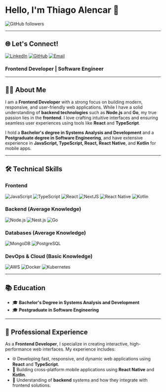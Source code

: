 # Hello, I'm Thiago Alencar 👋

![GitHub followers](https://img.shields.io/github/followers/ThiagoAlencar12?style=social) 

---

## 🌐 Let's Connect!

[![LinkedIn](https://img.shields.io/badge/LinkedIn-Connect-blue?style=for-the-badge&logo=linkedin)](https://www.linkedin.com/in/thiagoalencardev/)
[![GitHub](https://img.shields.io/badge/GitHub-Follow-black?style=for-the-badge&logo=github)](https://github.com/ThiagoAlencar12)
[![Email](https://img.shields.io/badge/PersonalMail-D14836?style=for-the-badge&logo=gmail&logoColor=white)](mailto:thiagofalencar12@gmail.com)


### Frontend Developer | Software Engineer

---

## 🧑‍💻 About Me

I am a **Frontend Developer** with a strong focus on building modern, responsive, and user-friendly web applications. While I have a solid understanding of **backend technologies** such as **Node.js** and **Go**, my true passion lies in the **frontend**. I love crafting intuitive interfaces and ensuring seamless user experiences using tools like **React** and **TypeScript**.

I hold a **Bachelor's degree in Systems Analysis and Development** and a **Postgraduate degree in Software Engineering**, and have extensive experience in **JavaScript, TypeScript, React, React Native**, and **Kotlin** for mobile apps.

---

## 🛠️ Technical Skills

### Frontend
![JavaScript](https://img.shields.io/badge/JavaScript-F7DF1E?style=for-the-badge&logo=javascript&logoColor=black)
![TypeScript](https://img.shields.io/badge/TypeScript-007ACC?style=for-the-badge&logo=typescript&logoColor=white)
![React](https://img.shields.io/badge/React-20232A?style=for-the-badge&logo=react&logoColor=61DAFB)
![NextJS](https://img.shields.io/badge/NextJs-7159c1?style=for-the-badge&logo=nextdotjs&logoColor=white)
![React Native](https://img.shields.io/badge/React_Native-20232A?style=for-the-badge&logo=react&logoColor=61DAFB)
![Kotlin](https://img.shields.io/badge/Kotlin-0095D5?style=for-the-badge&logo=kotlin&logoColor=white)

### Backend (Average Knowledge)
![Node.js](https://img.shields.io/badge/Node.js-339933?style=for-the-badge&logo=nodedotjs&logoColor=white)
![Nest.js](https://img.shields.io/badge/Node.js-red?style=for-the-badge&logo=nestjs&logoColor=white)
![Go](https://img.shields.io/badge/Go-00ADD8?style=for-the-badge&logo=go&logoColor=white)

### Databases (Average Knowledge)
![MongoDB](https://img.shields.io/badge/MongoDB-47A248?style=for-the-badge&logo=mongodb&logoColor=white)
![PostgreSQL](https://img.shields.io/badge/PostgreSQL-316192?style=for-the-badge&logo=postgresql&logoColor=white)

### DevOps & Cloud (Basic Knowledge)
![AWS](https://img.shields.io/badge/Amazon%20AWS-232F3E?style=for-the-badge&logo=amazonaws&logoColor=white)
![Docker](https://img.shields.io/badge/Docker-2496ED?style=for-the-badge&logo=docker&logoColor=white)
![Kubernetes](https://img.shields.io/badge/Kubernetes-326CE5?style=for-the-badge&logo=kubernetes&logoColor=white)

---

## 📚 Education

- 🎓 **Bachelor's Degree in Systems Analysis and Development**
- 🎓 **Postgraduate in Software Engineering**

---

## 💼 Professional Experience

As a **Frontend Developer**, I specialize in creating interactive, high-performance web interfaces. My experience includes:

- 🌐 Developing fast, responsive, and dynamic web applications using **React** and **TypeScript**.
- 📱 Building cross-platform mobile applications using **React Native** and **Kotlin**.
- 🎯 Understanding of **backend** systems and how they integrate with frontend solutions.


